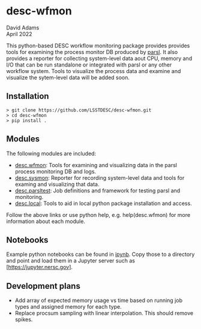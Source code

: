 # desc-wfmon

David Adams  
April 2022  

This python-based DESC workflow monitoring package provides provides tools for examining
the process monitor DB produced by [parsl](https://parsl-project.org).
It also provides a reporter for collecting system-level data aout CPU, memory and I/O
that can be run standalone or integrated with parsl or any other workflow system.
Tools to visualize the process data and examine and visualize the sytem-level
data will be added soon.

## Installation
    > git clone https://github.com/LSSTDESC/desc-wfmon.git
    > cd desc-wfmon
    > pip install .

## Modules

The following modules are included:

- [desc.wfmon](desc/wfmon/README.md): Tools for examining and visualizing data in the parsl process monitoring DB and logs.
- [desc.sysmon](desc/sysmon/README.md): Reporter for recording system-level data and tools for examing and visualizing that data.
- [desc.parsltest](desc/parsltest/README.md): Job definitions and framework for testing parsl and monitoring.
- [desc.local](desc/local/README.md): Tools to aid in local python package installation and access.

Follow the above links or use python help, e.g. help(desc.wfmon) for more information about each module.

## Notebooks

Example python notebooks can be found in [ipynb](ipynb). Copy those to a directory and point and load them in a Jupyter server such as [https://jupyter.nersc.gov].

## Development plans
* Add array of expected memory usage vs time based on running job types and assigned memory for each type.
* Replace procsum sampling with linear interpolation. This should remove spikes.

